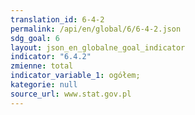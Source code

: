 ```yaml
---
translation_id: 6-4-2
permalink: /api/en/global/6/6-4-2.json
sdg_goal: 6
layout: json_en_globalne_goal_indicator
indicator: "6.4.2"
zmienne: total
indicator_variable_1: ogółem;
kategorie: null
source_url: www.stat.gov.pl
---
```


